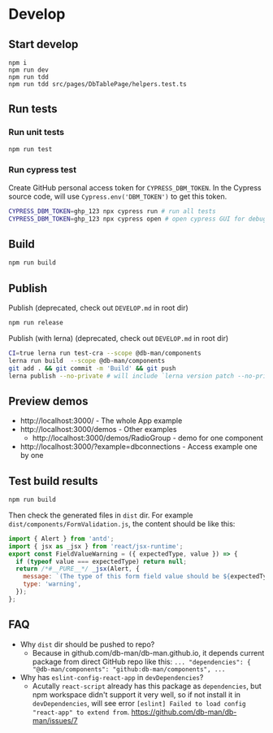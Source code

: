 # Develop

## Start develop

```
npm i
npm run dev
npm run tdd
npm run tdd src/pages/DbTablePage/helpers.test.ts
```

## Run tests

### Run unit tests

```sh
npm run test
```

### Run cypress test

Create GitHub personal access token for `CYPRESS_DBM_TOKEN`.
In the Cypress source code, will use `Cypress.env('DBM_TOKEN')` to get this token.

```sh
CYPRESS_DBM_TOKEN=ghp_123 npx cypress run # run all tests
CYPRESS_DBM_TOKEN=ghp_123 npx cypress open # open cypress GUI for debugging
```

## Build

```sh
npm run build
```

## Publish

Publish (deprecated, check out `DEVELOP.md` in root dir)

```sh
npm run release
```

Publish (with lerna) (deprecated, check out `DEVELOP.md` in root dir)

```sh
CI=true lerna run test-cra --scope @db-man/components
lerna run build  --scope @db-man/components
git add . && git commit -m 'Build' && git push
lerna publish --no-private # will include `lerna version patch --no-private -y`
```

## Preview demos

- http://localhost:3000/ - The whole App example
- http://localhost:3000/demos - Other examples
  - http://localhost:3000/demos/RadioGroup - demo for one component
- http://localhost:3000/?example=dbconnections - Access example one by one

## Test build results

```sh
npm run build
```

Then check the generated files in `dist` dir. For example `dist/components/FormValidation.js`, the content should be like this:

```js
import { Alert } from 'antd';
import { jsx as _jsx } from 'react/jsx-runtime';
export const FieldValueWarning = ({ expectedType, value }) => {
  if (typeof value === expectedType) return null;
  return /*#__PURE__*/ _jsx(Alert, {
    message: `(The type of this form field value should be ${expectedType}, but current type is ${typeof value})`,
    type: 'warning',
  });
};
```

## FAQ

- Why `dist` dir should be pushed to repo?
  - Because in github.com/db-man/db-man.github.io, it depends current package from direct GitHub repo like this: `... "dependencies": { "@db-man/components": "github:db-man/components", ...`
- Why has `eslint-config-react-app` in `devDependencies`?
  - Acutally `react-script` already has this package as `dependencies`, but npm workspace didn't support it very well, so if not install it in `devDependencies`, will see error `[eslint] Failed to load config "react-app" to extend from`. https://github.com/db-man/db-man/issues/7
